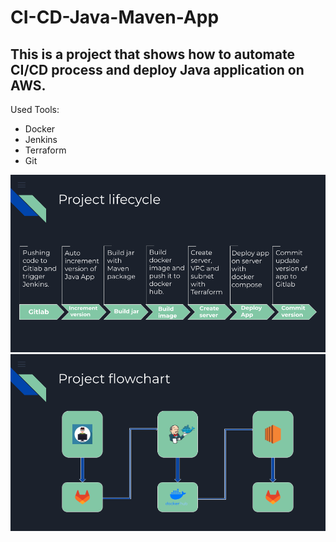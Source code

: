 # CI-CD-Java-Maven-App

## This is a project that shows how to automate CI/CD process and deploy Java  application on AWS.
Used Tools:

- Docker
- Jenkins
- Terraform
- Git

![1](./img/1.png)
<br>
![2](./img/2.png)
<br>